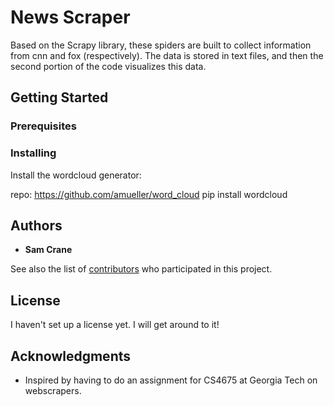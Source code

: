 # News Scraper

Based on the Scrapy library, these spiders are built to collect information from cnn and fox (respectively). The data is stored in text files, and then the second portion of the code visualizes this data.

## Getting Started

<TODO>

### Prerequisites


### Installing

Install the wordcloud generator:

repo: https://github.com/amueller/word_cloud
pip install wordcloud


## Authors

* **Sam Crane** 

See also the list of [contributors](https://github.com/your/project/contributors) who participated in this project.

## License

I haven't set up a license yet. I will get around to it!

## Acknowledgments

* Inspired by having to do an assignment for CS4675 at Georgia Tech on webscrapers.
